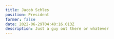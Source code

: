 ```yaml
---
title: Jacob Schles
position: President
former: false
date: 2022-06-29T04:40:16.013Z
description: Just a guy out there or whatever
---
```

